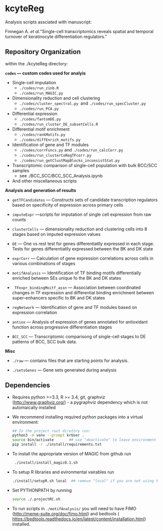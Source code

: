 # kcyteReg

Analysis scripts assciated with manuscript:

Finnegan A. _et al._"Single-cell transcriptomics reveals spatial and temporal turnover of keratinocyte differentiation regulators."

## Repository Organization
within the ./kcyteReg directory:

__`codes` — custom codes used for analyis__

 + Single-cell imputation
     + `./codes/run_zinb.R`
     + `./codes/run_MAGIC.py`
 + Dimensionality reduction and  cell clustering
     + `./codes/cluster_spectral.py `and `./codes/run_specCluster.py`
     + `./codes/run_PCA.py`
 + Differential expression
     + `./codes/fantomDE.py`
     + `./codes/run_cluster_DE_subsetCells.R` 
 + Differential motif enrichment
     + `./codes/rankMotifs.py`
     + `./codes/diffEnrich_motifs.py `
 + Identification of gene and TF modules
     + `./codes/corrFuncs.py` and `./codes/run_calcCorr.py`
     +  `./codes/run_clusterCoRegTFcorr.py` 
     + `./codes/run_getClustMapBlocks_inconsistStat.py`
 + Transcriptomic comparison of single-cell population with bulk BCC/SCC samples
     + see  ./BCC_SCC/BCC_SCC_Analysis.ipynb 
 + And other miscellaneous scripts

__Analysis and generation of results__ 

+ `getTFCandidates` — Constructs sets of candidate transcription regulators based on specificity of expression across primary cells

+ `imputeExpr` —scripts for imputation of single cell expression from raw counts

+ `clusterCells` — dimensionality reduction and clustering cells into 8 stages based on imputed expression values 

+ `DE` — One vs rest test for genes differentiatlly expressed in each stage. Tests for genes differentiatlly expressed between the BK and DK state

+ `exprCorr` — Calculation of gene expression correlations across cells in various combinations of stages
+ `motifAnalysis` — Identification of TF binding motifs differentially enriched between SEs unique fo the BK and DK states

+ ` TFexpr_bindingMoitf_assn` — Association between coordinated changes in TF expression and differential binding enrichment between super-enhancers specific to BK and DK states

+ `regNetwork` — Identification of gene and TF modules based on expression correlation 

+ `antiox` — Analysis of expression of genes annotated for antioxidant function across progressive differentiation stages

+ `BCC_SCC` — Transcriptomic comparisong of single-cell stages to DE patterns of BCC, SCC bulk data.
 
__Misc__ 

+ `./raw` — contains files that are starting points for analysis. 

+ `./setsGenes` — Gene sets generated during analysis

## Dependencies
+ Requires python >=3.3, R >= 3.4, git, graphviz (http://www.graphviz.org/) - a pygraphviz dependency which is not automaically installed
+ We recommend installing required python packages into a virtual environment:
	```bash
	## In the project root diretory run:
	python3 -m venv --prompt krUser .  
	source bin/activate       ## use "deactivate" to leave environment
	pip install -r ./install/requirements.txt 
	```
+ To install the appropriate version of MAGIC from github run
	```bash
	 ./install/install_magic0.1.sh 
	```
+ To setup R libraries and evironmental vairables run
	```bash
	./install/setupR.sh local  ## remove "local" if you are not using the virtual environment (not recommended)
	```
+ Set PYTHONPATH by running
	```bash
	source ./.projectRC.sh
	```

+ To run scripts in `./motifAnalysis/` you will need to have FIMO (http://meme-suite.org/doc/fimo.html) and bedtools ( https://bedtools.readthedocs.io/en/latest/content/installation.html) installed.
